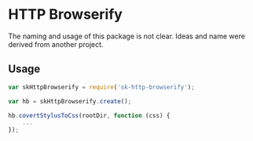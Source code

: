 # HTTP Browserify

The naming and usage of this package is not clear. Ideas and name were derived 
from another project.

## Usage

```js
var skHttpBrowserify = require('sk-http-browserify');

var hb = skHttpBrowserify.create();

hb.covertStylusToCss(rootDir, function (css) {
	...
});
```


